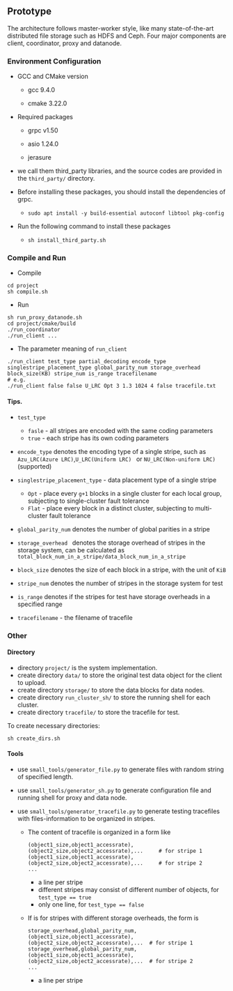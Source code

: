 ## Prototype

The architecture follows master-worker style, like many state-of-the-art distributed file storage such as HDFS and Ceph. Four major components are client, coordinator, proxy and datanode.

### Environment Configuration

- GCC and CMake version

  - gcc 9.4.0

  - cmake 3.22.0

- Required packages

  * grpc v1.50

  * asio 1.24.0

  * jerasure

- we call them third_party libraries, and the source codes are provided in the `third_party/` directory.

- Before installing these packages, you should install the dependencies of grpc.

  - ```
    sudo apt install -y build-essential autoconf libtool pkg-config
    ```

- Run the following command to install these packages

  - ```
    sh install_third_party.sh
    ```

### Compile and Run

- Compile

```
cd project
sh compile.sh
```

- Run

```
sh run_proxy_datanode.sh
cd project/cmake/build
./run_coordinator
./run_client ...
```

- The parameter meaning of `run_client`

```
./run_client test_type partial_decoding encode_type singlestripe_placement_type global_parity_num storage_overhead block_size(KB) stripe_num is_range tracefilename
# e.g.
./run_client false false U_LRC Opt 3 1.3 1024 4 false tracefile.txt
```

#### Tips. 

- `test_type`
  - `fasle` - all stripes are encoded with the same coding parameters
  - `true` - each stripe has its own coding parameters

- `encode_type` denotes the encoding type of a single stripe, such as  `Azu_LRC(Azure LRC)`,`U_LRC(Uniform LRC) ` or `NU_LRC(Non-uniform LRC)` (supported)
- `singlestripe_placement_type` - data placement type of a single stripe
  - `Opt` - place every `g+1` blocks in a single cluster for each local group, subjecting to single-cluster fault tolerance
  - `Flat` - place every block in a distinct cluster, subjecting to multi-cluster fault tolerance

- `global_parity_num` denotes the number of global parities in a stripe
- `storage_overhead ` denotes the storage overhead of stripes in the storage system, can be calculated as `total_block_num_in_a_stripe/data_block_num_in_a_stripe` 
- `block_size` denotes the size of each block in a stripe, with the unit of `KiB`
- `stripe_num` denotes the number of stripes in the storage system for test
- `is_range` denotes if the stripes for test have storage overheads in a specified range
- `tracefilename` - the filename of tracefile

### Other

#### Directory

- directory `project/` is the system implementation.
- create directory `data/` to store the original test data object for the client to upload.
- create directory `storage/` to store the data blocks for data nodes.
- create directory `run_cluster_sh/` to store the running shell for each cluster.
- create directory `tracefile/` to store the tracefile for test.

To create necessary directories:

```
sh create_dirs.sh
```


#### Tools

- use `small_tools/generator_file.py` to generate files with random string of specified length.
- use `small_tools/generator_sh.py` to generate configuration file and running shell for proxy and data node.
- use `small_tools/generator_tracefile.py` to generate testing tracefiles with files-information to be organized in stripes.

  - The content of tracefile is organized in a form like

    ```
    (object1_size,object1_accessrate),(object2_size,object2_accessrate),... 	# for stripe 1
    (object1_size,object1_accessrate),(object2_size,object2_accessrate),... 	# for stripe 2
    ...
    ```

    - a line per stripe
    - different stripes may consist of different number of objects, for `test_type == true `
    - only one line, for `test_type == false `
    
  - If is for stripes with different storage overheads, the form is
  
    ```
    storage_overhead,global_parity_num,(object1_size,object1_accessrate),(object2_size,object2_accessrate),... 	# for stripe 1
    storage_overhead,global_parity_num,(object1_size,object1_accessrate),(object2_size,object2_accessrate),... 	# for stripe 2
    ...
    ```
  
    - a line per stripe

